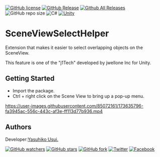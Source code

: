 [![GitHub license](https://img.shields.io/github/license/jwellone/SceneViewSelectHelper.svg?style=plastic)](https://github.com/jwellone/SceneViewSelectHelper/blob/main/LICENSE)
[![GitHub Release](https://img.shields.io/github/v/release/jwellone/SceneViewSelectHelper.svg?style=plastic)](https://GitHub.com/jwellone/SceneViewSelectHelper/releases/latest)
[![Github All Releases](https://img.shields.io/github/downloads/jwellone/SceneViewSelectHelper/total?color=blue&style=plastic)](https://GitHub.com/jwellone/SceneViewSelectHelper/releases)
![GitHub repo size](https://img.shields.io/github/repo-size/jwellone/SceneViewSelectHelper?label=size&style=plastic)
![C#](https://img.shields.io/badge/C%23-239120?logo=c-sharp&style=plastic)
[![Unity](https://img.shields.io/badge/Unity-100000?logo=unity&style=plastic)](https://unity.com)


# SceneViewSelectHelper
Extension that makes it easier to select overlapping objects on the SceneView.

This feature is one of the "j1Tech" developed by jwellone Inc for Unity.


## Getting Started
- Import the package.
- Ctrl + right click on the Scene View to bring up a pop-up menu.

https://user-images.githubusercontent.com/85072161/173635796-fa3945ac-556c-443c-af3e-ff113d77b936.mp4


## Authors
Developer:[Yasuhiko Usui.](https://github.com/UsuiYasuhiko-jw1)


[![GitHub watchers](https://img.shields.io/github/watchers/jwellone/SceneViewSelectHelper.svg?style=social&label=Watch)](https://GitHub.com/jwellone/SceneViewSelectHelper/watchers/)
[![GitHub stars](https://img.shields.io/github/stars/jwellone/SceneViewSelectHelper.svg?style=social&label=Stars)](https://GitHub.com/jwellone/SceneViewSelectHelper/stargazers)
[![GitHub fork](https://img.shields.io/github/forks/jwellone/SceneViewSelectHelper.svg?style=social&label=Fork)](https://GitHub.com/jwellone/SceneViewSelectHelper/network/members)
[![Twitter](https://img.shields.io/twitter/follow/jwellone?label=Twitter&logo=twitter&style=social)](http://twitter.com/jwellone)
[![Facebook](https://img.shields.io/badge/Facebook-1877F2?style=for-the-badge&logo=facebook&logoColor=white&style=plastic)](https://www.facebook.com/jwellone)
